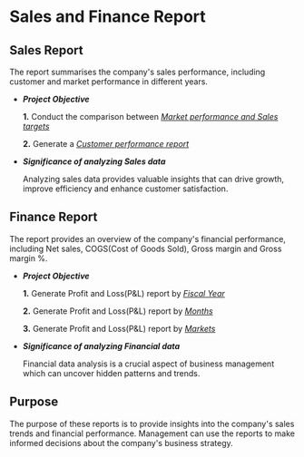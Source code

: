 # Sales and Finance Report

## Sales Report

The report summarises the company's sales performance, including customer and market performance in different years.
-  **_Project Objective_**
  
     **1.** Conduct the comparison between _[Market performance and Sales targets](https://github.com/tyagi-mansi11/SalesFinance-Report/blob/cb4929ee5af02f6abeceefe40d492f4ff752dd31/Market%20Performance%20Report.pdf)_
   
     **2.** Generate a _[Customer performance report](https://github.com/tyagi-mansi11/SalesFinance-Report/blob/cb4929ee5af02f6abeceefe40d492f4ff752dd31/Customer%20Performance%20Report.pdf)_
   
 -   **_Significance of analyzing Sales data_**

     Analyzing sales data provides valuable insights that can drive growth, improve efficiency and enhance customer satisfaction.

##  Finance Report 
   
The report provides an overview of the company's financial performance, including Net sales, COGS(Cost of Goods Sold), Gross margin and Gross margin %.
- **_Project Objective_** 

    **1.** Generate Profit and Loss(P&L) report by _[Fiscal Year](https://github.com/tyagi-mansi11/SalesFinance-Report/blob/cb4929ee5af02f6abeceefe40d492f4ff752dd31/P%26L%20by%20Fiscal%20Years.pdf)_

   **2.** Generate Profit and Loss(P&L) report by _[Months](https://github.com/tyagi-mansi11/SalesFinance-Report/blob/cb4929ee5af02f6abeceefe40d492f4ff752dd31/P%26L%20by%20Months.pdf)_

   **3.** Generate Profit and Loss(P&L) report by _[Markets](https://github.com/tyagi-mansi11/SalesFinance-Report/blob/cb4929ee5af02f6abeceefe40d492f4ff752dd31/P%26L%20for%20Market.pdf)_


- **_Significance of analyzing Financial data_**

  Financial data analysis is a crucial aspect of business management which can uncover hidden patterns and trends.

## Purpose

The purpose of these reports is to provide insights into the company's sales trends and financial performance. Management can use the reports to make informed decisions about the company's business strategy.

